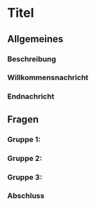 # Titel

## Allgemeines

### Beschreibung

### Willkommensnachricht

### Endnachricht

## Fragen

### Gruppe 1: 

### Gruppe 2: 

### Gruppe 3: 

### Abschluss
